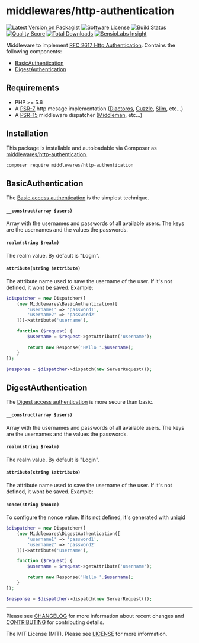 # middlewares/http-authentication

[![Latest Version on Packagist][ico-version]][link-packagist]
[![Software License][ico-license]](LICENSE)
[![Build Status][ico-travis]][link-travis]
[![Quality Score][ico-scrutinizer]][link-scrutinizer]
[![Total Downloads][ico-downloads]][link-downloads]
[![SensioLabs Insight][ico-sensiolabs]][link-sensiolabs]

Middleware to implement [RFC 2617 Http Authentication](https://tools.ietf.org/html/rfc2617). Contains the following components:

* [BasicAuthentication](#basicauthentication)
* [DigestAuthentication](#digestauthentication)

## Requirements

* PHP >= 5.6
* A [PSR-7](https://packagist.org/providers/psr/http-message-implementation) http mesage implementation ([Diactoros](https://github.com/zendframework/zend-diactoros), [Guzzle](https://github.com/guzzle/psr7), [Slim](https://github.com/slimphp/Slim), etc...)
* A [PSR-15](https://github.com/http-interop/http-middleware) middleware dispatcher ([Middleman](https://github.com/mindplay-dk/middleman), etc...)

## Installation

This package is installable and autoloadable via Composer as [middlewares/http-authentication](https://packagist.org/packages/middlewares/http-authentication).

```sh
composer require middlewares/http-authentication
```

## BasicAuthentication

The [Basic access authentication](https://en.wikipedia.org/wiki/Basic_access_authentication) is the simplest technique.

#### `__construct(array $users)`

Array with the usernames and passwords of all available users. The keys are the usernames and the values the passwords.

#### `realm(string $realm)`

The realm value. By default is "Login".

#### `attribute(string $attribute)`

The attribute name used to save the username of the user. If it's not defined, it wont be saved. Example:

```php
$dispatcher = new Dispatcher([
    (new Middlewares\BasicAuthentication([
        'username1' => 'password1',
        'username2' => 'password2'
    ]))->attribute('username'),

    function ($request) {
        $username = $request->getAttribute('username');

        return new Response('Hello '.$username);
    }
]);

$response = $dispatcher->dispatch(new ServerRequest());
```

## DigestAuthentication

The [Digest access authentication](https://en.wikipedia.org/wiki/Digest_access_authentication) is more secure than basic.

#### `__construct(array $users)`

Array with the usernames and passwords of all available users. The keys are the usernames and the values the passwords.

#### `realm(string $realm)`

The realm value. By default is "Login".

#### `attribute(string $attribute)`

The attribute name used to save the username of the user. If it's not defined, it wont be saved. Example:

#### `nonce(string $nonce)`

To configure the nonce value. If its not defined, it's generated with [uniqid](http://php.net/uniqid)

```php
$dispatcher = new Dispatcher([
    (new Middlewares\DigestAuthentication([
        'username1' => 'password1',
        'username2' => 'password2'
    ]))->attribute('username'),

    function ($request) {
        $username = $request->getAttribute('username');

        return new Response('Hello '.$username);
    }
]);

$response = $dispatcher->dispatch(new ServerRequest());
```

---

Please see [CHANGELOG](CHANGELOG.md) for more information about recent changes and [CONTRIBUTING](CONTRIBUTING.md) for contributing details.

The MIT License (MIT). Please see [LICENSE](LICENSE) for more information.

[ico-version]: https://img.shields.io/packagist/v/middlewares/http-authentication.svg?style=flat-square
[ico-license]: https://img.shields.io/badge/license-MIT-brightgreen.svg?style=flat-square
[ico-travis]: https://img.shields.io/travis/middlewares/http-authentication/master.svg?style=flat-square
[ico-scrutinizer]: https://img.shields.io/scrutinizer/g/middlewares/http-authentication.svg?style=flat-square
[ico-downloads]: https://img.shields.io/packagist/dt/middlewares/http-authentication.svg?style=flat-square
[ico-sensiolabs]: https://img.shields.io/sensiolabs/i/c2a3efcf-cf41-470a-bf56-84686972fe30.svg?style=flat-square

[link-packagist]: https://packagist.org/packages/middlewares/http-authentication
[link-travis]: https://travis-ci.org/middlewares/http-authentication
[link-scrutinizer]: https://scrutinizer-ci.com/g/middlewares/http-authentication
[link-downloads]: https://packagist.org/packages/middlewares/http-authentication
[link-sensiolabs]: https://insight.sensiolabs.com/projects/c2a3efcf-cf41-470a-bf56-84686972fe30
